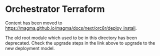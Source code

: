 # Orchestrator Terraform

Content has been moved to
https://magma.github.io/magma/docs/next/orc8r/deploy_install.

The old root module which used to be in this directory has been deprecated.
Check the upgrade steps in the link above to upgrade to the new deployment
model.
